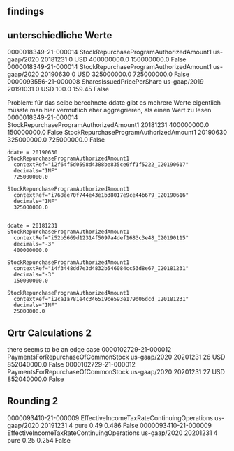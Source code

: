 ## findings

unterschiedliche Werte
----------------------
0000018349-21-000014	StockRepurchaseProgramAuthorizedAmount1	us-gaap/2020	20181231	0		USD	400000000.0	150000000.0	False
0000018349-21-000014	StockRepurchaseProgramAuthorizedAmount1	us-gaap/2020	20190630	0		USD	325000000.0	725000000.0	False
0000093556-21-000008	SharesIssuedPricePerShare	us-gaap/2019	20191031	0		USD	100.0	159.45	False

Problem: für das selbe berechnete ddate gibt es mehrere Werte eigentlich müsste man hier vermutlich eher aggregrieren, als einen Wert zu lesen
0000018349-21-000014	
StockRepurchaseProgramAuthorizedAmount1	20181231	400000000.0	150000000.0	False
StockRepurchaseProgramAuthorizedAmount1	20190630	325000000.0	725000000.0	False

    ddate = 20190630
    StockRepurchaseProgramAuthorizedAmount1
      contextRef="i2f64f5d0598d4388be835ce6ff1f5222_I20190617"
      decimals="INF"
      725000000.0
    
    StockRepurchaseProgramAuthorizedAmount1
      contextRef="i768ee70f744e43e1b38017e9ce44b679_I20190616"
      decimals="INF"
      325000000.0
     
    
    ddate = 20181231
    StockRepurchaseProgramAuthorizedAmount1
      contextRef="i52b5669d12314f5097a4def1683c3e48_I20190115"
      decimals="-3"
      400000000.0
      
    StockRepurchaseProgramAuthorizedAmount1
      contextRef="i4f3448dd7e3d4832b546084cc53d8e67_I20181231"
      decimals="-3"
      150000000.0
      
    StockRepurchaseProgramAuthorizedAmount1
      contextRef="i2ca1a781e4c346519ce593e179d06dcd_I20181231"
      decimals="INF"
      25000000.0



Qrtr Calculations 2
--------------------
there seems to be an edge case
0000102729-21-000012	PaymentsForRepurchaseOfCommonStock	us-gaap/2020	20201231	26		USD	852040000.0		False
0000102729-21-000012	PaymentsForRepurchaseOfCommonStock	us-gaap/2020	20201231	27		USD		852040000.0	False


Rounding 2
----------
0000093410-21-000009	EffectiveIncomeTaxRateContinuingOperations	us-gaap/2020	20191231	4		pure	0.49	0.486	False
0000093410-21-000009	EffectiveIncomeTaxRateContinuingOperations	us-gaap/2020	20201231	4		pure	0.25	0.254	False

